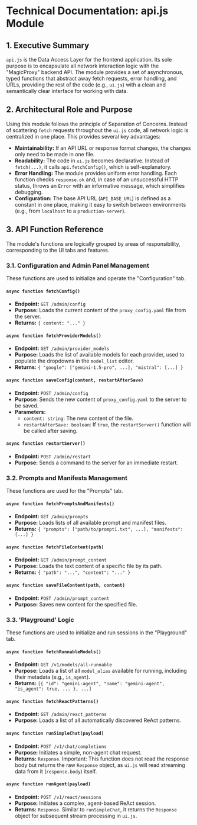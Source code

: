 # Technical Documentation: api.js Module

## 1. Executive Summary
`api.js` is the Data Access Layer for the frontend application. Its sole purpose is to encapsulate all network interaction logic with the "MagicProxy" backend API. The module provides a set of asynchronous, typed functions that abstract away fetch requests, error handling, and URLs, providing the rest of the code (e.g., `ui.js`) with a clean and semantically clear interface for working with data.

## 2. Architectural Role and Purpose
Using this module follows the principle of Separation of Concerns. Instead of scattering `fetch` requests throughout the `ui.js` code, all network logic is centralized in one place. This provides several key advantages:
*   **Maintainability:** If an API URL or response format changes, the changes only need to be made in one file.
*   **Readability:** The code in `ui.js` becomes declarative. Instead of `fetch(...)`, it calls `api.fetchConfig()`, which is self-explanatory.
*   **Error Handling:** The module provides uniform error handling. Each function checks `response.ok` and, in case of an unsuccessful HTTP status, throws an `Error` with an informative message, which simplifies debugging.
*   **Configuration:** The base API URL (`API_BASE_URL`) is defined as a constant in one place, making it easy to switch between environments (e.g., from `localhost` to a `production-server`).

## 3. API Function Reference
The module's functions are logically grouped by areas of responsibility, corresponding to the UI tabs and features.

### 3.1. Configuration and Admin Panel Management
These functions are used to initialize and operate the "Configuration" tab.

#### `async function fetchConfig()`
*   **Endpoint:** `GET /admin/config`
*   **Purpose:** Loads the current content of the `proxy_config.yaml` file from the server.
*   **Returns:** `{ content: "..." }`

#### `async function fetchProviderModels()`
*   **Endpoint:** `GET /admin/provider_models`
*   **Purpose:** Loads the list of available models for each provider, used to populate the dropdowns in the `model_list` editor.
*   **Returns:** `{ "google": ["gemini-1.5-pro", ...], "mistral": [...] }`

#### `async function saveConfig(content, restartAfterSave)`
*   **Endpoint:** `POST /admin/config`
*   **Purpose:** Sends the new content of `proxy_config.yaml` to the server to be saved.
*   **Parameters:**
    *   `content: string`: The new content of the file.
    *   `restartAfterSave: boolean`: If `true`, the `restartServer()` function will be called after saving.

#### `async function restartServer()`
*   **Endpoint:** `POST /admin/restart`
*   **Purpose:** Sends a command to the server for an immediate restart.

### 3.2. Prompts and Manifests Management
These functions are used for the "Prompts" tab.

#### `async function fetchPromptsAndManifests()`
*   **Endpoint:** `GET /admin/prompts`
*   **Purpose:** Loads lists of all available prompt and manifest files.
*   **Returns:** `{ "prompts": ["path/to/prompt1.txt", ...], "manifests": [...] }`

#### `async function fetchFileContent(path)`
*   **Endpoint:** `GET /admin/prompt_content`
*   **Purpose:** Loads the text content of a specific file by its path.
*   **Returns:** `{ "path": "...", "content": "..." }`

#### `async function saveFileContent(path, content)`
*   **Endpoint:** `POST /admin/prompt_content`
*   **Purpose:** Saves new content for the specified file.

### 3.3. 'Playground' Logic
These functions are used to initialize and run sessions in the "Playground" tab.

#### `async function fetchRunnableModels()`
*   **Endpoint:** `GET /v1/models/all-runnable`
*   **Purpose:** Loads a list of all `model_alias` available for running, including their metadata (e.g., `is_agent`).
*   **Returns:** `[{ "id": "gemini-agent", "name": "gemini-agent", "is_agent": true, ... }, ...]`

#### `async function fetchReactPatterns()`
*   **Endpoint:** `GET /admin/react_patterns`
*   **Purpose:** Loads a list of all automatically discovered ReAct patterns.

#### `async function runSimpleChat(payload)`
*   **Endpoint:** `POST /v1/chat/completions`
*   **Purpose:** Initiates a simple, non-agent chat request.
*   **Returns:** `Response`. Important: This function does not read the response body but returns the raw `Response` object, as `ui.js` will read streaming data from it (`response.body`) itself.

#### `async function runAgent(payload)`
*   **Endpoint:** `POST /v1/react/sessions`
*   **Purpose:** Initiates a complex, agent-based ReAct session.
*   **Returns:** `Response`. Similar to `runSimpleChat`, it returns the `Response` object for subsequent stream processing in `ui.js`.